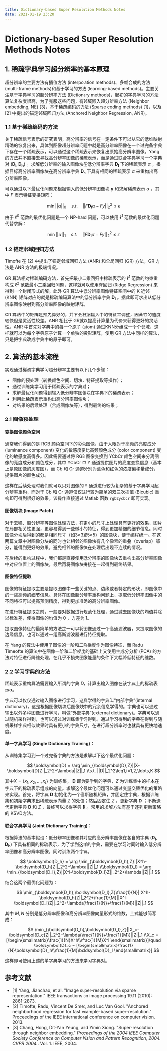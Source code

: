 ```yaml
---
title: Dictionary-based Super Resolution Methods Notes
date: 2021-01-19 23:20
---
```

# Dictionary-based Super Resolution Methods Notes

## 1. 稀疏字典学习超分辨率的基本原理

超分辨率的主要方法有插值方法 (interpolation methods)、多帧合成的方法 (multi-frame methods)和基于学习的方法 (learning-based methods)。主要关注基于字典学习的超分辨率方法 (Dictionary methods)，起初的字典学习的方法算法复杂度很高，为了克服这些问题，有邻域嵌入超分辨率方法 (Neighbor embedding, NE) [3]，基于稀疏编码的方法 (Sparse coding methods) [1]，以及 [2] 中提出的锚定邻域回归方法 (Anchored Neighbor Regression, ANR)。

### 1.1 基于稀疏编码的方法

关于稀疏信号表示的研究表明，高分辨率的信号在一定条件下可以从它的低维映射精确的恢复出来，具体到图像超分辨率问题中就是高分辨率图像在一个过完备字典下存在一个稀疏表示，可以通过这个稀疏表示来恢复出原始高分辨率图像。Yang 的方法并不直接去寻找高分辨率图像的稀疏表示，而是通过联合字典学习一个字典对 ($\boldsymbol{D_l}, \boldsymbol{D_h})$ 。求解低分辨率的输入图像块在低分辨率字典 $\boldsymbol{D_l}$ 下的稀疏表示 $\alpha$ ，根据目标高分辨率图像块在高分辨率字典 $\boldsymbol{D_h}$ 下具有相同的稀疏表示 $\alpha$ 来重构出高分辨率图像。

可以通过以下最优化问题来根据输入的低分辨率图像块 $\boldsymbol{y}$ 和求解稀疏表示 $\alpha$ ，其中 $F$ 表示特征变换矩阵：

$$
\min ||\alpha||_0 \quad s.t. \quad||F\boldsymbol{D_l}\alpha-Fy||_2^2\leq\epsilon
$$

由于 $\ell^0$ 范数的最优化问题是一个 NP-hard 问题，可以使用 $\ell^1$ 范数的最优化问题代替求解：

$$
\min ||\alpha||_1 \quad s.t. \quad||F\boldsymbol{D_l}\alpha-Fy||_2^2\leq\epsilon
$$

### 1.2 锚定邻域回归方法

Timofte 在 [2] 中提出了锚定邻域回归方法 (ANR) 和全局回归 (GR) 方法，GR 方法是 ANR 方法的极端情况。

GR 算法相对稀疏编码方法，首先把最小二乘回归中稀疏表示的 $\ell^1$ 范数的约束重构成 $\ell^2$ 范数最小二乘回归问题，这样就可以使用脊回归 (Ridge Regression) 来得到一个封闭形式的解。此外 GR 算法中低分辨率图像特征空间中的 K 近邻 (KNN) 矩阵对应的就是稀疏编码算法中的低分辨率字典 $\boldsymbol{D_l}$ 。据此即可求出从低分辨率图像映射到高分辨率图像的映射矩阵。

GR 算法中的矩阵是预先算好的，并不会根据输入中的特征来调整，因此它的速度较快但是灵活性较差。ANR 相比于 GR就以提高计算量为代价来获得更好的灵活性。ANR 中首先对字典中的每一个原子 (atom) 通过KNN分组成一个个邻域，这样就可以为每个字典原子计算一个单独的投影矩阵，使用 GR 方法中同样的算法，只是把字典改成字典中的原子即可。

## 2. 算法的基本流程

实现通过稀疏字典学习超分辨率主要有以下几个步骤：

- 图像的预处理（转换颜色空间、切块、特征提取等操作）；
- 通过训练集学习用于稀疏表示的字典对；
- 求解最优化问题得到输入低分辨率图像块在字典下的稀疏表示；
- 利用此稀疏表示重构出高分辨率图像块；
- 对结果的后续处理（合成图像块等），得到最终的结果；

### 2.1 图像预处理

#### 变换图像颜色空间

通常我们得到的是 RGB 颜色空间下的彩色图像，由于人眼对于高频的亮度成分 (luminance component) 变化的敏感度要比高频颜色成分 (color component) 变化的敏感度高得多。因此需要通过将 RGB 图像变换到 YCbCr 颜色空间来分离图像的亮度成分和颜色成分，其中 YCbCr 中 Y 通道提供图片的亮度变换信息（基本上是原图像的灰度图），而 Cb 和 Cr 通道分别为蓝色和红色的浓度偏移量成分，提供图片的颜色成分。

这样在后续处理时我们就可以只对图像的 Y 通道进行较为复杂的基于字典学习超分辨率重构，而对于 Cb 和 Cr 通道仅仅进行较为简单的双三次插值 (Bicubic) 重构即可得到很好的效果。该操作直接通过 Matlab 函数 `rgb2ycbcr` 即可实现。

#### 图像切块 (Image Patch)

对于去噪、超分辨率等图像处理方法，在更小的尺寸上处理具有更好的效果，图片在局部相关性更强，更容易得到一些微小的特征，得到更加精细的细节信息。同时图像分块后得到的都是相同尺寸（如3×3或5×5）的图像块，便于编程统一。在这两篇文章中对图像分块的同时也让相邻的图像块有几个像素的重叠（overlap）部分，能得到更好的效果，避免相邻的图像块在处理后出现不连续的情况。

在后续的重构过程中，我们都是直接使用低分辨率的图像块去重构出高分辨率图像中对应位置上的图像块，最后再将图像块拼接在一起得到最终结果。

#### 图像特征提取

图像的特征提取主要是提取图像中一些关键的点、边缘或者特定的形状，即图像中的一些高频的细节信息。具体在图像超分辨率重构问题上，提取低分辨率图像中的不同特征可以提高预测精度，得到更加准确的高分辨率图像。

在进行特征提取之前，一般要对数据进行规范化处理，通过减去图像块的均值并除以标准差，使得图像的均值为 0 ，方差为 1。

提取图像特征的最简单的方法之一可以将图像通过一个高通滤波器，来提取图像的边缘信息。也可以通过一组高斯滤波器进行特征提取。

在 Yang 的算法中使用了图像的一阶和二阶梯度作为图像特征，而 Radu Timeofte 的算法中在图像一阶和二阶梯度的基础上又使用主成分分析 (PCA) 的方法对特征进行降维处理，在几乎不损失图像能量的条件下大幅降低特征的维数。

### 2.2 学习字典的方法

稀疏表示重构算法需要输入所谓的字典 $D$，计算出输入图像在该字典上的稀疏表示$\alpha$。

字典可以仅仅通过输入图像进行学习，这样学得的字典叫“内部字典”(internal dictionary)，这是根据图像切块后图像块中的冗余信息学得的。字典也可以通过输出以外多种图像进行学习，叫做“外部字典”(external dictionary)。字典可以通过随机采样得到，也可以通过对训练集学习得到。通过学习得到的字典在得到与随机采样字典相似效果时具有更小的字典尺寸，在进行超分辨率时也就具有更快地速度。

#### 单一字典学习 (Single Dictionary Training)：

从训练集学习到一个过完备字典的方法是求解以下这个最优化问题：

$$
\boldsymbol{D} = \arg \min_{\boldsymbol{D},Z}||X-\boldsymbol{D}Z||_2^2+\lambda||Z||_1
\\s.t. ||D||_2^2\leq1,i=1,2,\ldots,K
$$

其中$X=\{x_1,x_2,\ldots,x_t\}$ 为训练集， $\boldsymbol{D}$ 即为要学到的字典，$Z$ 为训练集中的样本在字典下的稀疏表示组成的向量。求解这个最优化问题可以通过变量交替优化的策略来实现。首先，将字典 $\boldsymbol{D}$ 初始化为一个高斯随机矩阵，并固定住字典，根据训练集和初始字典求出稀疏表示向量 $Z$ 的处值；然后固定住 $Z$ ，更新字典 $\boldsymbol{D}$ ；不断迭代更新字典 $\boldsymbol{D}$ 和 $Z$ ，最终可以求得字典  $\boldsymbol{D}$ 。常用的求解方法有基于逐列更新策略的 KSVD方法。

#### 联合字典学习 (Joint Dictionary Training)：

根据算法的基本假设：低分辨率图像和其对应的高分辨率图像在各自的字典 ($\boldsymbol{D_l}, \boldsymbol{D_h})$ 下具有相同的稀疏表示，为了学到这样的字典，需要在学习时同时输入低分辨率图像和高分辨率图像，同时训练两个字典。

$$
\boldsymbol{D_h} = \arg \min_{\boldsymbol{D_h},Z}||X^h-\boldsymbol{D_h}Z||_2^2+\lambda||Z||_1
\\\boldsymbol{D_l} = \arg \min_{\boldsymbol{D_l},Z}||X^l-\boldsymbol{D_l}Z||_2^2+\lambda||Z||_1
$$

结合这两个最优化问题为：

$$
\min_{\boldsymbol{D_h},\boldsymbol{D_l},Z}\frac{1}{N}||X^h-\boldsymbol{D_h}Z||_2^2+\frac{1}{M}||X^l-\boldsymbol{D_l}Z||_2^2+\lambda(\frac{1}{N}+\frac{1}{M})||Z||_1
$$

其中 $M,N$ 分别是低分辨率图像和高分辨率图像向量形式的维数，上式能够简写成：

$$
\min_{\boldsymbol{D_h},\boldsymbol{D_l},Z}||X_c-\boldsymbol{D_c}Z||_2^2+\lambda(\frac{1}{N}+\frac{1}{M})||Z||_1
\\X_c = [\begin{smallmatrix}\frac{1}{N}X^h\\\frac{1}{M}X^l \end{smallmatrix}]\quad \boldsymbol{D}_c = [\begin{smallmatrix}\frac{1}{N}\boldsymbol{D}_h\\\frac{1}{M}\boldsymbol{D}_l \end{smallmatrix}]
$$

这样即可使用上述的单字典学习的方法来学习字典对。

## 参考文献

- [1] Yang, Jianchao, et al. "Image super-resolution via sparse representation." IEEE transactions on image processing 19.11 (2010): 2861-2873.
- [2] Timofte, Radu, Vincent De Smet, and Luc Van Gool. "Anchored neighborhood regression for fast example-based super-resolution." Proceedings of the IEEE international conference on computer vision. 2013.
- [3] Chang, Hong, Dit-Yan Yeung, and Yimin Xiong. "Super-resolution through neighbor embedding." *Proceedings of the 2004 IEEE Computer Society Conference on Computer Vision and Pattern Recognition, 2004. CVPR 2004.*. Vol. 1. IEEE, 2004.
